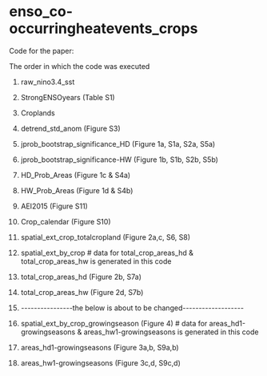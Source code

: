# enso_co-occurringheatevents_crops

Code for the paper: 

The order in which the code was executed

1. raw_nino3.4_sst
2. StrongENSOyears (Table S1)
3. Croplands
4. detrend_std_anom (Figure S3)
5. jprob_bootstrap_significance_HD (Figure 1a, S1a, S2a, S5a)
6. jprob_bootstrap_significance-HW (Figure 1b, S1b, S2b, S5b)
7. HD_Prob_Areas (Figure 1c & S4a)
8. HW_Prob_Areas (Figure 1d & S4b)
9. AEI2015 (Figure S11)
10. Crop_calendar (Figure S10)
11. spatial_ext_crop_totalcropland (Figure 2a,c, S6, S8)
12. spatial_ext_by_crop # data for total_crop_areas_hd & total_crop_areas_hw is generated in this code
13. total_crop_areas_hd (Figure 2b, S7a)
14. total_crop_areas_hw (Figure 2d, S7b)

15. ----------------the below is about to be changed-------------------
16. spatial_ext_by_crop_growingseason (Figure 4) # data for areas_hd1-growingseasons & areas_hw1-growingseasons is generated in this code
17. areas_hd1-growingseasons (Figure 3a,b, S9a,b)
18. areas_hw1-growingseasons (Figure 3c,d, S9c,d)

